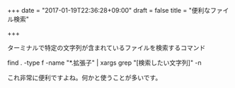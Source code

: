 +++
date = "2017-01-19T22:36:28+09:00"
draft = false
title = "便利なファイル検索"

+++

ターミナルで特定の文字列が含まれているファイルを検索するコマンド  

find . -type f -name "*.拡張子" | xargs grep "[検索したい文字列]" -n  

これ非常に便利ですよね。何かと使うことが多いです。